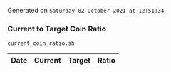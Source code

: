 Generated on `Saturday 02-October-2021 at 12:51:34`

### Current to Target Coin Ratio
`current_coin_ratio.sh`

Date|Current|Target|Ratio
---|---|---|---
